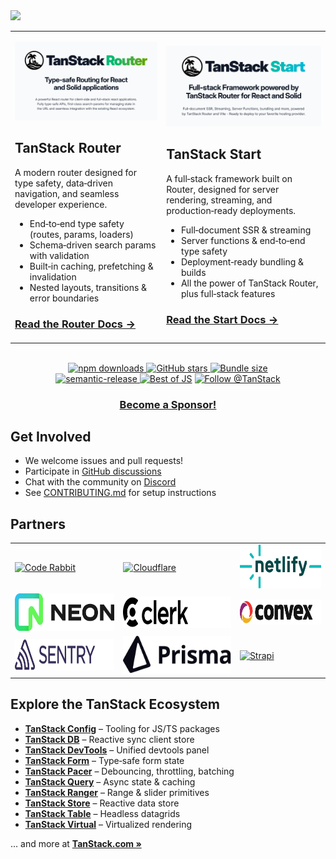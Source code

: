<img src="https://static.scarf.sh/a.png?x-pxid=d988eb79-b0fc-4a2b-8514-6a1ab932d188" />

<table>
<tr>
<td>

<img
src="./media/header_router.png"
alt="TanStack Router"
/>

## TanStack Router

A modern router designed for type safety, data‑driven navigation, and seamless developer experience.

- End‑to‑end type safety (routes, params, loaders)
- Schema‑driven search params with validation
- Built‑in caching, prefetching & invalidation
- Nested layouts, transitions & error boundaries

### [Read the Router Docs →](https://tanstack.com/router)

</td>
<td>

<img
src="./media/header_start.png"
alt="TanStack Start"
/>

## TanStack Start

A full‑stack framework built on Router, designed for server rendering, streaming, and production‑ready deployments.

- Full‑document SSR & streaming
- Server functions & end‑to‑end type safety
- Deployment‑ready bundling & builds
- All the power of TanStack Router, plus full‑stack features

### [Read the Start Docs →](https://tanstack.com/start)

</td>
</tr>
</table>

<br />

<div align="center">
  <a href="https://npmjs.com/package/@tanstack/react-router">
    <img src="https://img.shields.io/npm/dm/@tanstack/react-router.svg" alt="npm downloads" />
  </a>
  <a href="https://github.com/tanstack/router">
    <img src="https://img.shields.io/github/stars/tanstack/router.svg?style=social&label=Star" alt="GitHub stars" />
  </a>
  <a href="https://bundlephobia.com/result?p=@tanstack/react-router">
    <img src="https://badgen.net/bundlephobia/minzip/@tanstack/react-router" alt="Bundle size" />
  </a>
</div>

<div align="center">
  <a href="#badge">
    <img alt="semantic-release" src="https://img.shields.io/badge/%20%20%F0%9F%93%A6%F0%9F%9A%80-semantic--release-e10079.svg">
  </a>
  <a href="https://bestofjs.org/projects/tanstack-router"><img alt="Best of JS" src="https://img.shields.io/endpoint?url=https://bestofjs-serverless.now.sh/api/project-badge?fullName=TanStack%2Frouter%26since=daily" /></a>
  <a href="https://twitter.com/tan_stack"><img src="https://img.shields.io/twitter/follow/tan_stack.svg?style=social" alt="Follow @TanStack"/></a>
</div>

<div align="center">

### [Become a Sponsor!](https://github.com/sponsors/tannerlinsley/)

</div>

## Get Involved

- We welcome issues and pull requests!
- Participate in [GitHub discussions](https://github.com/TanStack/router/discussions)
- Chat with the community on [Discord](https://discord.com/invite/WrRKjPJ)
- See [CONTRIBUTING.md](./CONTRIBUTING.md) for setup instructions

## Partners

<table align="center">
<tr>
<td>
<a href="https://www.coderabbit.ai/?via=tanstack&dub_id=aCcEEdAOqqutX6OS">
<img src="https://tanstack.com/assets/coderabbit-light-DVMJ2jHi.svg" height="40" alt="Code Rabbit"/>
</a>
</td>
<td>
<a href="https://www.cloudflare.com?utm_source=tanstack">
<img src="https://tanstack.com/assets/cloudflare-black-CPufaW0B.svg" height="70" alt="Cloudflare"/>
</a>
</td>
<td>
<a href="https://netlify.com?utm_source=tanstack">
<img src="https://raw.githubusercontent.com/tannerlinsley/files/master/partners/netlify.svg" height="70" alt="Netlify"/>
</a>
</td>
</tr>
<tr>
<td>
<a href="https://neon.tech?utm_source=tanstack">
<img src="https://raw.githubusercontent.com/tannerlinsley/files/master/partners/neon.svg" height="60" alt="Neon"/>
</a>
</td>
<td>
<a href="https://go.clerk.com/wOwHtuJ">
<img src="https://raw.githubusercontent.com/tannerlinsley/files/master/partners/clerk.svg" height="50" alt="Clerk"/>
</a>
</td>
<td>
<a href="https://convex.dev?utm_source=tanstack">
<img src="https://raw.githubusercontent.com/tannerlinsley/files/master/partners/convex.svg" height="40" alt="Convex"/>
</a>
</td>
</tr>
<tr>
<td>
<a href="https://sentry.io?utm_source=tanstack">
<img src="https://raw.githubusercontent.com/tannerlinsley/files/master/partners/sentry.svg" height="50" alt="Sentry"/>
</a>
</td>
<td>
<a href="https://www.prisma.io?utm_source=tanstack&via=tanstack">
<img src="https://raw.githubusercontent.com/tanstack/tanstack.com/main/src/images/prisma-light.svg" height="60" alt="Prisma"/>
</a>
</td>
<td>
<a href="https://strapi.link/tanstack-start">
<img src="https://tanstack.com/assets/strapi-light-6x7linao.svg" height="50" alt="Strapi"/>
</a>
</td>
</tr>
</table>

## Explore the TanStack Ecosystem

- <a href="https://github.com/tanstack/config"><b>TanStack Config</b></a> – Tooling for JS/TS packages
- <a href="https://github.com/tanstack/db"><b>TanStack DB</b></a> – Reactive sync client store
- <a href="https://github.com/tanstack/devtools"><b>TanStack DevTools</b></a> – Unified devtools panel
- <a href="https://github.com/tanstack/form"><b>TanStack Form</b></a> – Type‑safe form state
- <a href="https://github.com/tanstack/pacer"><b>TanStack Pacer</b></a> – Debouncing, throttling, batching <br/>
- <a href="https://github.com/tanstack/query"><b>TanStack Query</b></a> – Async state & caching
- <a href="https://github.com/tanstack/ranger"><b>TanStack Ranger</b></a> – Range & slider primitives
- <a href="https://github.com/tanstack/store"><b>TanStack Store</b></a> – Reactive data store
- <a href="https://github.com/tanstack/table"><b>TanStack Table</b></a> – Headless datagrids
- <a href="https://github.com/tanstack/virtual"><b>TanStack Virtual</b></a> – Virtualized rendering

… and more at <a href="https://tanstack.com"><b>TanStack.com »</b></a>

<!-- Use the force, Luke -->
